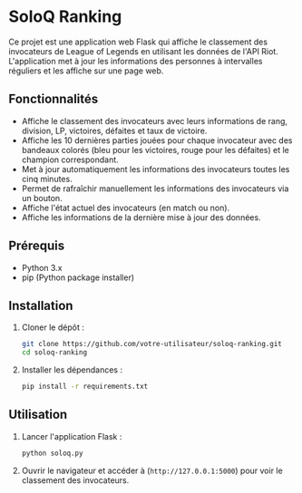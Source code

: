# SoloQ Ranking

Ce projet est une application web Flask qui affiche le classement des invocateurs de League of Legends en utilisant les données de l'API Riot. L'application met à jour les informations des personnes à intervalles réguliers et les affiche sur une page web.

## Fonctionnalités

- Affiche le classement des invocateurs avec leurs informations de rang, division, LP, victoires, défaites et taux de victoire.
- Affiche les 10 dernières parties jouées pour chaque invocateur avec des bandeaux colorés (bleu pour les victoires, rouge pour les défaites) et le champion correspondant.
- Met à jour automatiquement les informations des invocateurs toutes les cinq minutes.
- Permet de rafraîchir manuellement les informations des invocateurs via un bouton.
- Affiche l'état actuel des invocateurs (en match ou non).
- Affiche les informations de la dernière mise à jour des données.

## Prérequis

- Python 3.x
- pip (Python package installer)

## Installation

1. Cloner le dépôt :

   ```sh
   git clone https://github.com/votre-utilisateur/soloq-ranking.git
   cd soloq-ranking
   ```

2. Installer les dépendances :

    ```sh
    pip install -r requirements.txt
    ```

## Utilisation

1. Lancer l'application Flask :

    ```sh
    python soloq.py
    ```

2. Ouvrir le navigateur et accéder à (`http://127.0.0.1:5000`) pour voir le classement des invocateurs.
